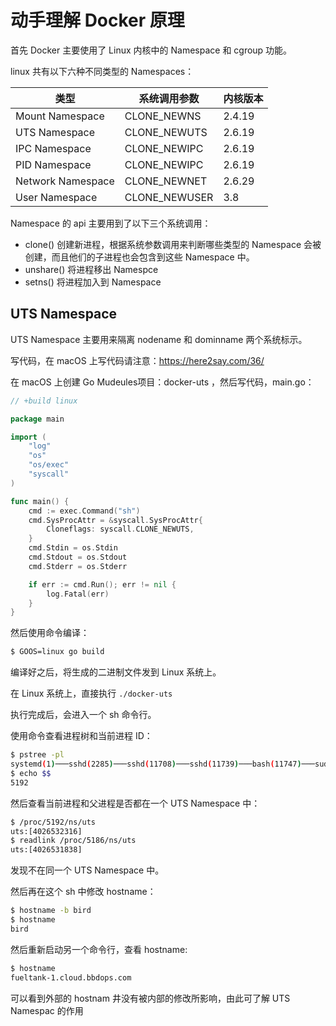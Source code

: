 # 动手理解 Docker 原理

首先 Docker 主要使用了 Linux 内核中的 Namespace 和 cgroup 功能。

linux 共有以下六种不同类型的 Namespaces：

| 类型              | 系统调用参数  | 内核版本 |
| ----------------- | ------------- | -------- |
| Mount Namespace   | CLONE_NEWNS   | 2.4.19   |
| UTS Namespace     | CLONE_NEWUTS  | 2.6.19   |
| IPC Namespace     | CLONE_NEWIPC  | 2.6.19   |
| PID Namespace     | CLONE_NEWIPC  | 2.6.19   |
| Network Namespace | CLONE_NEWNET  | 2.6.29   |
| User Namespace    | CLONE_NEWUSER | 3.8      |

Namespace 的 api 主要用到了以下三个系统调用：

- clone() 创建新进程，根据系统参数调用来判断哪些类型的 Namespace 会被创建，而且他们的子进程也会包含到这些 Namespace 中。
- unshare() 将进程移出 Namespce
- setns() 将进程加入到 Namespace

## UTS Namespace

UTS Namespace 主要用来隔离 nodename 和 dominname 两个系统标示。

写代码，在 macOS 上写代码请注意：https://here2say.com/36/

在 macOS 上创建 Go Mudeules项目：docker-uts ，然后写代码，main.go：

```go
// +build linux

package main

import (
	"log"
	"os"
	"os/exec"
	"syscall"
)

func main() {
	cmd := exec.Command("sh")
	cmd.SysProcAttr = &syscall.SysProcAttr{
		Cloneflags: syscall.CLONE_NEWUTS,
	}
	cmd.Stdin = os.Stdin
	cmd.Stdout = os.Stdout
	cmd.Stderr = os.Stderr

	if err := cmd.Run(); err != nil {
		log.Fatal(err)
	}
}
```

然后使用命令编译：

```bash
$ GOOS=linux go build
```

编译好之后，将生成的二进制文件发到 Linux 系统上。

在 Linux 系统上，直接执行 `./docker-uts`

执行完成后，会进入一个 sh 命令行。

使用命令查看进程树和当前进程 ID：

```bash
$ pstree -pl
systemd(1)───sshd(2285)───sshd(11708)───sshd(11739)───bash(11747)───sudo(5184)───docker-uts(5186)─┬─sh(5192)
$ echo $$
5192
```

然后查看当前进程和父进程是否都在一个 UTS Namespace 中：

```bash
$ /proc/5192/ns/uts
uts:[4026532316]
$ readlink /proc/5186/ns/uts
uts:[4026531838]
```

发现不在同一个 UTS Namespace 中。

然后再在这个 sh 中修改 hostname：

```bash
$ hostname -b bird
$ hostname
bird
```

然后重新启动另一个命令行，查看 hostname:

```bash
$ hostname
fueltank-1.cloud.bbdops.com
```

可以看到外部的 hostnam 井没有被内部的修改所影响，由此可了解 UTS Namespac 的作用

